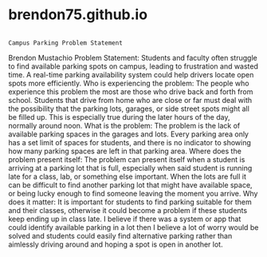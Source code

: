 # brendon75.github.io

                                                                                          Campus Parking Problem Statement
Brendon Mustachio
  Problem Statement:
	  Students and faculty often struggle to find available parking spots on campus, leading to frustration and wasted time. A real-time parking availability system could help drivers locate open spots more efficiently.
  Who is experiencing the problem:
	  The people who experience this problem the most are those who drive back and forth from school. Students that drive from home who are close or far must deal with the possibility that the parking lots, garages, or      side street spots might all be filled up. This is especially true during the later hours of the day, normally around noon.
  What is the problem:
	  The problem is the lack of available parking spaces in the garages and lots. Every parking area only has a set limit of spaces for students, and there is no indicator to showing how many parking spaces are left in   that parking area.
  Where does the problem present itself:
	  The problem can present itself when a student is arriving at a parking lot that is full, especially when said student is running late for a class, lab, or something else important. When the lots are full it can be   difficult to find another parking lot that might have available space, or being lucky enough to find someone leaving the moment you arrive.
  Why does it matter:
	  It is important for students to find parking suitable for them and their classes, otherwise it could become a problem if these students keep ending up in class late. I believe if there was a system or app that       could identify available parking in a lot then I believe a lot of worry would be solved and students could easily find alternative parking rather than aimlessly driving around and hoping a spot is open in another lot.
